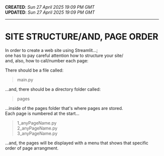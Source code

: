 **CREATED**: *Sun 27 April 2025 19:09 PM GMT*  
**UPDATED**: *Sun 27 April 2025 19:09 PM GMT*  

-----

# SITE STRUCTURE/AND, PAGE ORDER    

In order to create a web site using Streamlit...;  
one has to pay careful attention how to structure your site/  
and, also, how to call/number each page:      

There should be a file called:    

> main.py  

...and, there should be a directory folder called:  

> pages  

...inside of the pages folder that's where pages are stored.  
Each page is numbered at the start...  

> 1_anyPageName.py  
> 2_anyPageName.py  
> 3_anyPageName.py  

...and, the pages will be displayed with a menu that shows that specific order of page arrangment.  
